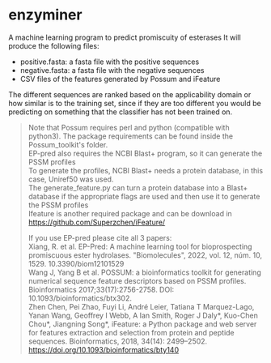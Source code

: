 # enzyminer
A machine learning program to predict promiscuity of esterases 
It will produce the following files:
* positive.fasta: a fasta file with the positive sequences
* negative.fasta: a fasta file with the negative sequences
* CSV files of the features generated by Possum and iFeature

The different sequences are ranked based on the applicability domain or how similar is to the training set, since if they are too different you would be predicting on something that the classifier has not been trained on.

> Note that Possum requires perl and python (compatible with python3). The package requirements can be found inside the Possum_toolkit's folder.  
> EP-pred also requires the NCBI Blast+ program, so it can generate the PSSM profiles  
> To generate the profiles, NCBI Blast+ needs a protein database, in this case, Uniref50 was used.   
> The generate_feature.py can turn a protein database into a Blast+ database if the appropriate flags are used and then use it to generate the PSSM profiles  
> Ifeature is another required package and can be download in https://github.com/Superzchen/iFeature/  
> 
> If you use EP-pred please cite all 3 papers:   
> Xiang, R. et al. EP-Pred: A machine learning tool for bioprospecting promiscuous ester hydrolases. "Biomolecules", 2022, vol. 12, núm. 10, 1529. 10.3390/biom12101529  
> Wang J, Yang B et al. POSSUM: a bioinformatics toolkit for generating numerical sequence feature descriptors based on PSSM profiles. Bioinformatics 2017;33(17):2756-2758. DOI: 10.1093/bioinformatics/btx302.  
> Zhen Chen, Pei Zhao, Fuyi Li, André Leier, Tatiana T Marquez-Lago, Yanan Wang, Geoffrey I Webb, A Ian Smith, Roger J Daly*, Kuo-Chen Chou*, Jiangning Song*, iFeature: a Python package and web server for features extraction and selection from protein and peptide sequences. Bioinformatics, 2018, 34(14): 2499–2502. https://doi.org/10.1093/bioinformatics/bty140  


